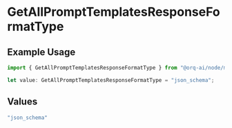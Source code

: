 # GetAllPromptTemplatesResponseFormatType

## Example Usage

```typescript
import { GetAllPromptTemplatesResponseFormatType } from "@orq-ai/node/models/operations";

let value: GetAllPromptTemplatesResponseFormatType = "json_schema";
```

## Values

```typescript
"json_schema"
```